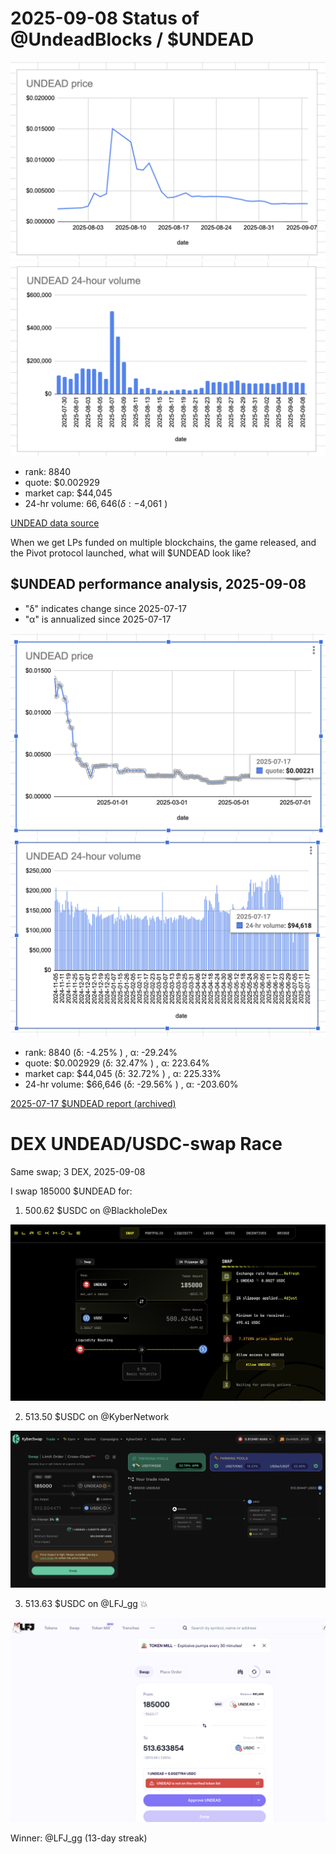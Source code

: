 # 2025-09-08 Status of @UndeadBlocks / $UNDEAD 

![$UNDEAD rank](imgs/01a-rank.png) 
![$UNDEAD quote](imgs/01b-quote.png) 
![$UNDEAD market captalization](imgs/01c-cap.png) 
![$UNDEAD 24-hour volume](imgs/01d-vol.png) 

* rank: 8840 
* quote: $0.002929 
* market cap: $44,045 
* 24-hr volume: $66,646 (δ: -$4,061 ) 


[UNDEAD data source](https://www.coingecko.com/en/coins/undead-blocks) 



When we get LPs funded on multiple blockchains, the game released, and the Pivot protocol launched, what will $UNDEAD look like? 

## $UNDEAD performance analysis, 2025-09-08 

* "δ" indicates change since 2025-07-17 
* "α" is annualized since 2025-07-17 

![$UNDEAD rank](/blog/snapshot/imgs/01a-rank.png) 
![$UNDEAD quote](/blog/snapshot/imgs/01b-quote.png) 
![$UNDEAD market captalization](/blog/snapshot/imgs/01c-cap.png) 
![$UNDEAD 24-hour volume](/blog/snapshot/imgs/01d-vol.png) 

* rank: 8840 (δ: -4.25% ) , α: -29.24% 
* quote: $0.002929 (δ: 32.47% ) , α: 223.64% 
* market cap: $44,045 (δ: 32.72% ) , α: 225.33% 
* 24-hr volume: $66,646 (δ: -29.56% ) , α: -203.60% 

[2025-07-17 $UNDEAD report (archived)](https://github.com/pivoteur/biz/tree/main/blog/snapshot) 

# DEX UNDEAD/USDC-swap Race 

Same swap; 3 DEX, 2025-09-08 

I swap 185000 $UNDEAD for: 

1. 500.62 $USDC on @BlackholeDex 

![UNDEAD/USDC swap on Blackhole](imgs/02a-blackhole.png) 

2. 513.50 $USDC on @KyberNetwork 

![UNDEAD/USDC swap on Kyber](imgs/02b-kyber.png) 

3. 513.63 $USDC on @LFJ_gg 💥 

![UNDEAD/USDC swap on LFJ](imgs/02c-lfj.png) 

Winner: @LFJ_gg (13-day streak) 

